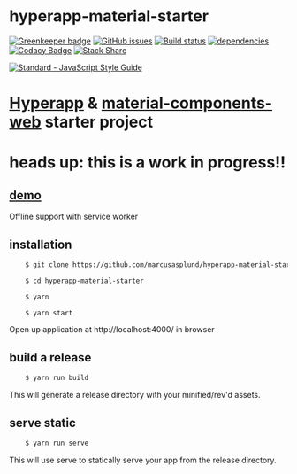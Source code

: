 # hyperapp-material-starter

[![Greenkeeper badge](https://badges.greenkeeper.io/marcusasplund/hyperapp-material-starter.svg)](https://greenkeeper.io/)
[![GitHub issues](https://img.shields.io/github/issues/marcusasplund/hyperapp-material-starter.svg)](https://github.com/marcusasplund/hyperapp-material-starter/issues)
[![Build status](https://travis-ci.org/marcusasplund/hyperapp-material-starter.svg?branch=master)](https://travis-ci.org/marcusasplund/hyperapp-material-starter)
[![dependencies](https://david-dm.org/marcusasplund/hyperapp-material-starter.svg)](https://david-dm.org/marcusasplund/hyperapp-material-starter)
[![Codacy Badge](https://api.codacy.com/project/badge/Grade/1fb89f04b2a948f6bba5071519f4df0b)](https://www.codacy.com/app/marcusasplund/hyperapp-material-starter?utm_source=github.com&amp;utm_medium=referral&amp;utm_content=marcusasplund/hyperapp-material-starter&amp;utm_campaign=Badge_Grade)
[![Stack Share](http://img.shields.io/badge/tech-stack-0690fa.svg?style=flat)](http://stackshare.io/marcusasplund/hyperapp-material-starter)


[![Standard - JavaScript Style Guide](https://cdn.rawgit.com/feross/standard/master/badge.svg)](https://github.com/feross/standard)

# [Hyperapp](https://github.com/hyperapp/hyperapp)  & [material-components-web](https://github.com/material-components/material-components-web) starter project

# heads up: this is a work in progress!!

## [demo](https://pap.as/hyperapp-material-starter/)

Offline support with service worker

## installation

````bash
    $ git clone https://github.com/marcusasplund/hyperapp-material-starter.git

    $ cd hyperapp-material-starter

    $ yarn

    $ yarn start
````

Open up application at http://localhost:4000/ in browser

## build a release

````bash
    $ yarn run build

````
This will generate a release directory with your minified/rev'd assets.


## serve static

````bash
    $ yarn run serve

````

This will use serve to statically serve your app from the release directory.
